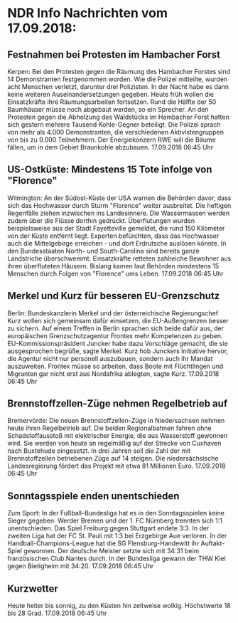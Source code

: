 # NDR Info Nachrichten vom 17.09.2018:


## Festnahmen bei Protesten im Hambacher Forst
Kerpen: Bei den Protesten gegen die Räumung des Hambacher Forstes sind 14 Demonstranten festgenommen worden. Wie die Polizei mitteilte, wurden acht Menschen verletzt, darunter drei Polizisten. In der Nacht habe es dann keine weiteren Auseinandersetzungen gegeben. Heute früh wollen die Einsatzkräfte ihre Räumungsarbeiten fortsetzen. Rund die Hälfte der 50 Baumhäuser müsse noch abgebaut werden, so ein Sprecher. An den Protesten gegen die Abholzung des Waldstücks im Hambacher Forst hatten sich gestern mehrere Tausend Kohle-Gegner beteiligt. Die Polizei sprach von mehr als 4.000 Demonstranten, die verschiedenen Aktivistengruppen von bis zu 9.000 Teilnehmern. Der Energiekonzern RWE will die Bäume fällen, um in dem Gebiet Braunkohle abzubauen. 17.09.2018 06:45 Uhr 

## US-Ostküste: Mindestens 15 Tote infolge von "Florence"
Wilmington: An der Südost-Küste der USA warnen die Behörden davor, dass sich das Hochwasser durch Sturm "Florence" weiter ausbreitet. Die heftigen Regenfälle ziehen inzwischen ins Landesinnere. Die Wassermassen werden zudem über die Flüsse dorthin gedrückt. Überflutungen wurden beispielsweise aus der Stadt Fayetteville gemeldet, die rund 150 Kilometer von der Küste entfernt liegt. Experten befürchten, dass das Hochwasser auch die Mittelgebirge erreichen - und dort Erdrutsche auslösen könnte. In den Bundesstaaten North- und South-Carolina sind bereits ganze Landstriche überschwemmt. Einsatzkräfte retteten zahlreiche Bewohner aus ihren überfluteten Häusern. Bislang kamen laut Behörden mindestens 15 Menschen durch Folgen von "Florence" ums Leben. 17.09.2018 06:45 Uhr 

## Merkel und Kurz für besseren EU-Grenzschutz
Berlin: Bundeskanzlerin Merkel und der österreichische Regierungschef Kurz wollen sich gemeinsam dafür einsetzen, die EU-Außengrenzen besser zu sichern. Auf einem Treffen in Berlin sprachen sich beide dafür aus, der europäischen Grenzschutzagentur Frontex mehr Kompetenzen zu geben. EU-Kommissionspräsident Juncker habe dazu Vorschläge gemacht, die sie ausgesprochen begrüße, sagte Merkel. Kurz hob Junckers Initiative hervor, die Agentur nicht nur personell auszubauen, sondern auch ihr Mandat auszuweiten. Frontex müsse so arbeiten, dass Boote mit Flüchtlingen und Migranten gar nicht erst aus Nordafrika ablegten, sagte Kurz. 17.09.2018 06:45 Uhr 

## Brennstoffzellen-Züge nehmen Regelbetrieb auf
Bremervörde: Die neuen Brennstoffzellen-Züge in Niedersachsen nehmen heute ihren Regelbetrieb auf. Die beiden Regionalbahnen fahren ohne Schadstoffausstoß mit elektrischer Energie, die aus Wasserstoff gewonnen wird. Sie werden von heute an regelmäßig auf der Strecke von Cuxhaven nach Buxtehude eingesetzt. In drei Jahren soll die Zahl der mit Brennstoffzellen betriebenen Züge auf 14 steigen. Die niedersächsische Landesregierung fördert das Projekt mit etwa 81 Millionen Euro. 17.09.2018 06:45 Uhr 

## Sonntagsspiele enden unentschieden
Zum Sport: In der Fußball-Bundesliga hat es in den Sonntagsspielen keine Sieger gegeben. Werder Bremen und der 1. FC Nürnberg trennten sich 1:1 unentschieden. Das Spiel Freiburg gegen Stuttgart endete 3:3. In der zweiten Liga hat der FC St. Pauli mit 1:3 bei Erzgebirge Aue verloren. In der Handball-Champions-League hat die SG Flensburg-Handewitt ihr Auftakt-Spiel gewonnen. Der deutsche Meister setzte sich mit 34:31 beim französischen Club Nantes durch. In der Bundesliga gewann der THW Kiel gegen Bietigheim mit 34:20. 17.09.2018 06:45 Uhr 

## Kurzwetter
Heute heiter bis sonnig, zu den Küsten hin zeitweise wolkig. Höchstwerte 18 bis 28 Grad. 17.09.2018 06:45 Uhr 
